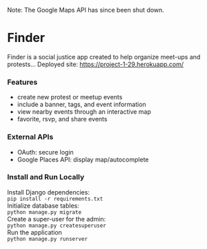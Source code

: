 Note: The Google Maps API has since been shut down.

# Finder
Finder is a social justice app created to help organize meet-ups and protests...
Deployed site: https://project-1-29.herokuapp.com/

### Features
- create new protest or meetup events
- include a banner, tags, and event information
- view nearby events through an interactive map
- favorite, rsvp, and share events

### External APIs 
- OAuth: secure login
- Google Places API: display map/autocomplete

### Install and Run Locally
Install Django dependencies:  
`pip install -r requirements.txt`  
Initialize database tables:  
`python manage.py migrate`  
Create a super-user for the admin:  
`python manage.py createsuperuser`  
Run the application  
`python manage.py runserver`  
